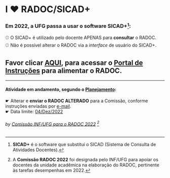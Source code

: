# I &#10084; RADOC/SICAD+

### Em 2022, a UFG passa a usar o software **SICAD+**[^1]:<br>
&#x26BE; O SICAD+ é utilizado pelo docente APENAS para **consultar** o RADOC.<br>
&#x26BE; Não é possível alterar o RADOC via a _interface_ de usuário do SICAD+.

## Favor clicar [<ins>AQUI</ins>](./doc/painel.md#painel-visao-geral/), para acessar o <ins>Portal de Instruções</ins> para alimentar o RADOC.
---
#### Atividade em andamento, segundo o [Planejamento](https://github.com/inf-ufg-br/radoc-2022/blob/main/doc/x-planejamento.md):
&#x261B; Alterar e **enviar o RADOC ALTERADO** para a Comissão, conforme instruções enviadas por [e-mail](https://github.com/inf-ufg-br/radoc-2022/blob/main/doc/x-planejamento.md).<br>
&#x261B; Data limite: <ins>04/Dez/2022</ins>

###### *by [Comissão INF/UFG para o RADOC 2022](./doc/x-index.md#comissão-radoc-2022)* [^2]
[^1]: **SICAD+** é o software que substitui o SICAD (Sistema de Consulta de Atividades Docentes).
[^2]: A **Comissão RADOC 2022** foi designada pelo INF/UFG para apoiar os docentes da unidade acadêmica na elaboração do RADOC, pertinente às tarefas desempenhas em 2022.
